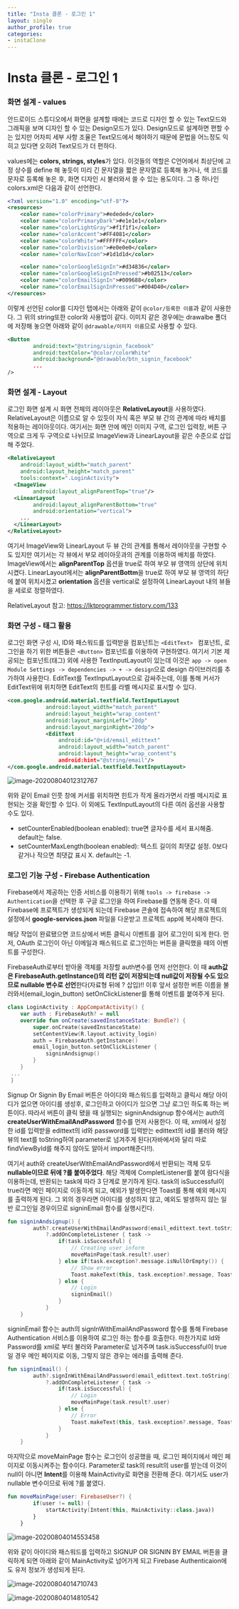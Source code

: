 ```yaml
---
title: "Insta 클론 - 로그인 1"
layout: single
author_profile: true
categories: 
- instaClone
---
```


# Insta 클론 - 로그인 1

### 화면 설계 - values

안드로이드 스튜디오에서 화면을 설계할 때에는 코드로 디자인 할 수 있는 Text모드와 그래픽을 보며 디자인 할 수 있는 Design모드가 있다. Design모드로 설계하면 편할 수는 있지만 어차피 세부 사항 조율은 Text모드에서 해야하기 때문에 문법을 어느정도 익히고 있다면 오히려 Text모드가 더 편하다. 

values에는 **colors, strings, styles**가 있다. 이것들의 역할은 C언어에서 최상단에 고정 상수를 define 해 놓듯이 미리 긴 문자열을 짧은 문자열로 등록해 놓거나, 색 코드를 문자로 등록해 놓은 후, 화면 디자인 시 불러와서 쓸 수 있는 용도이다. 그 중 하나인 colors.xml은 다음과 같이 선언한다.

```xml
<?xml version="1.0" encoding="utf-8"?>
<resources>
    <color name="colorPrimary">#ededed</color>
    <color name="colorPrimaryDark">#e1e1e1</color>
    <color name="colorLightGray">#f1f1f1</color>
    <color name="colorAccent">#FF4081</color>
    <color name="colorWhite">#FFFFFF</color>
    <color name="colorDivision">#e0e0e0</color>
    <color name="colorNavIcon">#1d1d1d</color>

    <color name="colorGoogleSignIn">#d34836</color>
    <color name="colorGoogleSignInPressed">#b02513</color>
    <color name="colorEmailSignIn">#009688</color>
    <color name="colorEmailSignInPressed">#004D40</color>
</resources>
```

이렇게 선언된 color를 디자인 탭에서는 아래와 같이 ```@color/등록한 이름```과 같이 사용한다. 그 위의 string또한 color와 사용법이 같다. 이미지 같은 경우에는 drawalbe 폴더에 저장해 놓으면 아래와 같이 ```@drawable/이미지 이름```으로 사용할 수 있다.

```xml
<Button
        android:text="@string/signin_facebook"
        android:textColor="@color/colorWhite"
        android:background="@drawable/btn_signin_facebook"
        ...
/>
```



### 화면 설계 - Layout

로그인 화면 설계 시 화면 전체의 레이아웃은 **RelativeLayout**을 사용하였다. RelativeLayout은 이름으로 알 수 있듯이 자식 혹은 부모 뷰 간의 관계에 따라 배치를 적용하는 레이아웃이다. 여기서는 화면 안에 메인 이미지 구역, 로그인 입력창, 버튼 구역으로 크게 두 구역으로 나뉘므로 ImageView과 LinearLayout을 같은 수준으로 삽입해 주었다.

```xml
<RelativeLayout
    android:layout_width="match_parent"
    android:layout_height="match_parent"
    tools:context=".LoginActivity">
  <ImageView 
        android:layout_alignParentTop="true"/>
  <LinearLayout
        android:layout_alignParentBottom="true"
        android:orientation="vertical">
    ...
  </LinearLayout>
</RelativeLayout>
```

여기서 ImageView와 LinearLayout 두 뷰 간의 관계를 통해서 레이아웃을 구현할 수도 있지만 여기서는 각 뷰에서 부모 레이아웃과의 관계를 이용하여 배치를 하였다. ImageView에서는 **alignParentTop** 옵션을 true로 하여 부모 뷰 영역의 상단에 위치시켰다. LinearLayout에서는 **alignParentBottm**을 true로 하여 부모 뷰 영역의 하단에 붙여 위치시켰고 **orientation** 옵션을 vertical로 설정하여 LinearLayout 내의 뷰들을 세로로 정렬하였다.

RelativeLayout 참고: https://lktprogrammer.tistory.com/133



### 화면 구성 - 태그 활용

로그인 화면 구성 시, ID와 패스워드를 입력받을 컴포넌트는 ```<EditText> ``` 컴포넌트, 로그인을 하기 위한 버튼들은 ```<Button>``` 컴포넌트를 이용하여 구현하였다. 여기서 기본 제공되는 컴포넌트(태그) 외에 사용한 TextInputLayout이 있는데 이것은 ```app -> open Module Settings -> dependencies -> + -> design```으로 design 라이브러리를 추가하여 사용한다. EditText를 TextInputLayout으로 감싸주는데, 이를 통해 커서가 EditText위에 위치하면 EditText의 힌트를 라벨 메시지로 표시할 수 있다.

```xml
<com.google.android.material.textfield.TextInputLayout
            android:layout_width="match_parent"
            android:layout_height="wrap_content"
            android:layout_marginLeft="20dp"
            android:layout_marginRight="20dp">
            <EditText
                android:id="@+id/email_edittext"
                android:layout_width="match_parent"
                android:layout_height="wrap_content"s
                android:hint="@string/email"/>
</com.google.android.material.textfield.TextInputLayout>
```

![image-20200804012312767](../../post_images/20200804/image-20200804012312767.png)

위와 같이 Email 인풋 창에 커서를 위치하면 힌트가 작게 올라가면서 라벨 메시지로 표현되는 것을 확인할 수 있다. 이 외에도 TextInputLayout의 다른 여러 옵션을 사용할 수도 있다.

- setCounterEnabled(boolean enabled): true면 글자수를 세서 표시해줌. default는 false.
- setCounterMaxLength(boolean enabled): 텍스트 길이의 최댓값 설정. 0보다 같거나 작으면 최댓값 표시 X. default는 -1.



### 로그인 기능 구성 - Firebase Authentication

Firebase에서 제공하는 인증 서비스를 이용하기 위해 ```tools -> firebase -> Authentication```을 선택한 후 구글 로그인을 하여 Firebase를 연동해 준다. 이 때 Firebase에 프로젝트가 생성되게 되는데 Firebase 콘솔에 접속하여 해당 프로젝트의 설정에서 **google-services.json** 파일을 다운받고 프로젝트 app에 복사해야 한다. 

해당 작업이 완료됐으면 코드상에서 버튼 클릭시 이벤트를 걸어 로그인이 되게 한다. 먼저, OAuth 로그인이 아닌 이메일과 패스워드로 로그인하는 버튼을 클릭했을 때의 이벤트를 구성한다.

FirebaseAuth로부터 받아올 객체를 저장할 auth변수를 먼저 선언한다. 이 때 **auth값은 FirebaseAuth.getInstance()의 리턴 값이 저장되는데 null값이 저장될 수도 있으므로 nullable 변수로 선언**한다(자료형 뒤에 ? 삽입)!! 이후 앞서 설정한 버튼 이름을 불러와서(email_login_button) setOnClickListener를 통해 이벤트를 붙여주게 된다.

```kotlin
class LoginActivity : AppCompatActivity() {
    var auth : FirebaseAuth? = null
    override fun onCreate(savedInstanceState: Bundle?) {
        super.onCreate(savedInstanceState)
        setContentView(R.layout.activity_login)
        auth = FirebaseAuth.getInstance()
        email_login_button.setOnClickListener {
            signinAndsignup()
        }
    }
 ...
 }
```

Signup Or Signin By Email 버튼은 아이디와 패스워드를 입력하고 클릭시 해당 아이디가 없으면 아이디를 생성후, 로그인하고 아이디가 있으면 그냥 로그인 하도록 하는 버튼이다. 따라서 버튼이 클릭 됐을 때 실행되는 signinAndsignup 함수에서는 auth의 **createUserWithEmailAndPassword** 함수를 먼저 사용한다. 이 때, xml에서 설정한 id를 입력받을 edittext의 id와 password를 입력받는 edittext의 id를 불러와 해당 뷰의 text를 toString하여 parameter로 넘겨주게 된다(자바에서와 달리 따로 findViewById를 해주지 않아도 알아서 import해준다!!). 

여기서 auth와 createUserWithEmailAndPassword에서 반환되는 객체 모두 **nullable이므로 뒤에 ?를 붙여주었다**. 해당 객체에 CompletListener를 붙여 람다식을 이용하는데, 반환되는 task에 따라 3 단계로 분기하게 된다. task의 isSuccessful이 true라면 메인 페이지로 이동하게 되고, 예외가 발생한다면 Toast를 통해 예외 메시지를 출력하게 된다. 그 외의 경우라면 아이디를 생성하지 않고, 예외도 발생하지 않는 일반 로그인일 경우이므로 signinEmail 함수를 실행시킨다.

```kotlin
fun signinAndsignup() {
        auth?.createUserWithEmailAndPassword(email_edittext.text.toString(), password_edittext.text.toString())
            ?.addOnCompleteListener { task ->
                if(task.isSuccessful) {
                    // Creating user inform
                    moveMainPage(task.result?.user)
                } else if(task.exception?.message.isNullOrEmpty()) {
                    // Show error
                    Toast.makeText(this, task.exception?.message, Toast.LENGTH_LONG).show()
                } else {
                    // Login
                    signinEmail()
                }
            }
    }
```

signinEmail 함수는 auth의 signInWithEmailAndPassword 함수를 통해 Firebase Authentication 서비스를 이용하여 로그인 하는 함수를 호출한다. 마찬가지로 Id와 Password를 xml로 부터 불러와 Parameter로 넘겨주며 task.isSuccessful이 true일 경우 메인 페이지로 이동, 그렇지 않은 경우는 에러를 출력해 준다.

```kotlin
fun signinEmail() {
        auth?.signInWithEmailAndPassword(email_edittext.text.toString(), password_edittext.text.toString())
            ?.addOnCompleteListener { task ->
                if(task.isSuccessful) {
                    // Login
                    moveMainPage(task.result?.user)
                } else {
                    // Error
                    Toast.makeText(this, task.exception?.message, Toast.LENGTH_LONG).show()
                }
            }
    }
```

마지막으로 moveMainPage 함수는 로그인이 성공했을 때, 로그인 페이지에서 메인 페이지로 이동시켜주는 함수이다. Parameter로 task의 result의 user를 받는데 이것이 null이 아니면 **Intent**를 이용해 MainActivity로 화면을 전환해 준다. 여기서도 user가 nullable 변수이므로 뒤에 ?를 붙였다.

```kotlin
fun moveMainPage(user: FirebaseUser?) {
        if(user != null) {
            startActivity(Intent(this, MainActivity::class.java))
        }
    }
```

![image-20200804014553458](../../post_images/20200804/image-20200804014553458.png)

위와 같이 아이디와 패스워드를 입력하고 SIGNUP OR SIGNIN BY EMAIL 버튼을 클릭하게 되면 아래와 같이 MainActivity로 넘어가게 되고 Firebase Authenticaion에도 유저 정보가 생성되게 된다.

![image-20200804014710743](../../post_images/20200804/image-20200804014710743.png)

![image-20200804014810542](../../post_images/20200804/image-202008040148105421.png)

